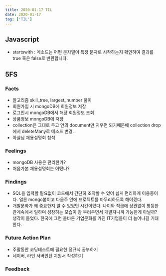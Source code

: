 ```yaml
---
title: 2020-01-17 TIL
date: 2020-01-17
tag: ['TIL']
---
```


## Javascript

- startswith : 메소드는 어떤 문자열이 특정 문자로 시작하는지 확인하여 결과를 true 혹은 false로 반환합니다.

## 5FS

### Facts

- 알고리즘 skill_tree, largest_number 풀이
- 회원가입 시 mongoDB에 회원정보 저장
- 로그인시 mongoDB에서 해당 회원정보 조회
- 상품정보 mongoDB에 저장
- collection은 그대로 두고 안의 document만 지우면 되기때문에 collection drop에서 deleteMany로 메소드 변경.
- 아샬님 채용설명회 참석

### Feelings

- mongoDB 사용은 편리한가?
- 처음가본 채용설명회는 어땠나?

### Findings

- SQL을 입력할 필요없이 코드에서 간단히 조작할 수 있어 쉽게 편리하게 이용중이다. 얼른 mongo붙이고 다음주 안에 프로젝트를 마무리하도록 해야겠다.
- 개발문화가 왜 중요한지 알 수 있었던 시간이었다. 나이와 직급에 상관없이 평등한 관계속에서 일하며 성장하는 모습이 참 부러우면서 개발자니까 가능한게 아닐까? 생각이 들었다. 한국에 그런 올바른 기업문화를 가진 IT기업들이 더 늘어나길 기대한다.

### Future Action Plan

- 주말동안 코딩테스트에 필요한 정규식 공부하기
- 네이버, 라인 서버인턴 지원서 작성하기

### Feedback
